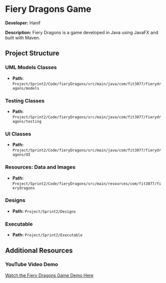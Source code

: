 # Fiery Dragons Game

**Developer:** Hanif

**Description:** Fiery Dragons is a game developed in Java using JavaFX and built with Maven.

## Project Structure

### UML Models Classes
- **Path:** `Project/Sprint2/Code/fieryDragons/src/main/java/com/fit3077/fierydragons/models`

### Testing Classes
- **Path:** `Project/Sprint2/Code/fieryDragons/src/main/java/com/fit3077/fierydragons/testing`

### UI Classes
- **Path:** `Project/Sprint2/Code/fieryDragons/src/main/java/com/fit3077/fierydragons/UI`

### Resources: Data and Images
- **Path:** `Project/Sprint2/Code/fieryDragons/src/main/resources/com/fit3077/fierydragons`

### Designs
- **Path:** `Project/Sprint2/Designs`

### Executable
- **Path:** `Project/Sprint2/Executable`

## Additional Resources

### YouTube Video Demo
[Watch the Fiery Dragons Game Demo Here](https://youtu.be/PFh7Le69lE8)
